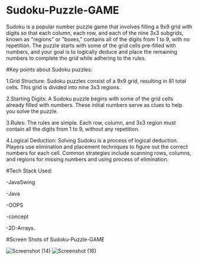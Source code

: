 # Sudoku-Puzzle-GAME

Sudoku is a popular number puzzle game that involves filling a 9x9 grid with digits so that each column, each row, and each of the nine 3x3 subgrids, known as "regions" or "boxes," contains all of the digits from 1 to 9, with no repetition. The puzzle starts with some of the grid cells pre-filled with numbers, and your goal is to logically deduce and place the remaining numbers to complete the grid while adhering to the rules.

#Key points about Sudoku puzzles:

1.Grid Structure: Sudoku puzzles consist of a 9x9 grid, resulting in 81 total cells. This grid is divided into nine 3x3 regions.

2.Starting Digits: A Sudoku puzzle begins with some of the grid cells already filled with numbers. These initial numbers serve as clues to help you solve the puzzle.

3.Rules: The rules are simple. Each row, column, and 3x3 region must contain all the digits from 1 to 9, without any repetition.

4.Logical Deduction: Solving Sudoku is a process of logical deduction. Players use elimination and placement techniques to figure out the correct numbers for each cell. Common strategies include scanning rows, columns, and regions for missing numbers and using process of elimination.

#Tech Stack Used:

-JavaSwing 

-Java 

-OOPS 

-concept

-2D-Arrays.


#Screen Shots of Sudoku-Puzzle-GAME

![Screenshot (14)](https://github.com/rishabh0085/Text-Editor/assets/52191143/bdcf3c61-4d1d-484f-b21d-fa76b46ea6aa)
![Screenshot (16)](https://github.com/rishabh0085/Text-Editor/assets/52191143/0708e6e4-ab6f-46b2-b0ee-7a74ed8d646e)
